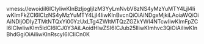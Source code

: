 vmess://ewoidiI6ICIyIiwKInBzIjogIjIzM3YyLmNvbV8zNS4yMzYuMTY4LjI4IiwKImFkZCI6ICIzNS4yMzYuMTY4LjI4IiwKInBvcnQiOiAiNDgxMjkiLAoiaWQiOiAiNDljODIyZTMtNTQxYi00YzUxLTg4ZWItMTQzZGZkYWI4NTcwIiwKImFpZCI6ICIwIiwKIm5ldCI6ICJ0Y3AiLAoidHlwZSI6ICJub25lIiwKImhvc3QiOiAiIiwKInBhdGgiOiAiIiwKInRscyI6ICIiCn0K
